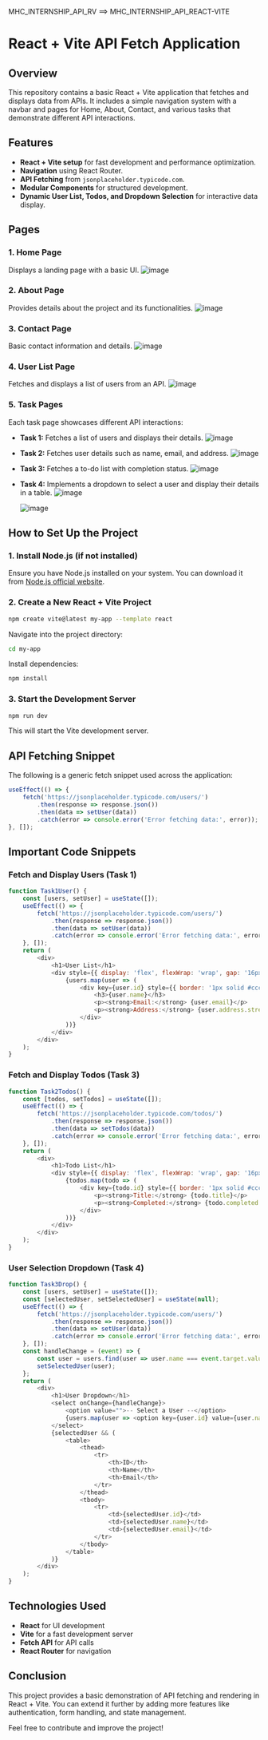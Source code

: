 MHC_INTERNSHIP_API_RV ==>  MHC_INTERNSHIP_API_REACT-VITE

# React + Vite API Fetch Application

## Overview

This repository contains a basic React + Vite application that fetches and displays data from APIs. It includes a simple navigation system with a navbar and pages for Home, About, Contact, and various tasks that demonstrate different API interactions.

## Features

- **React + Vite setup** for fast development and performance optimization.
- **Navigation** using React Router.
- **API Fetching** from `jsonplaceholder.typicode.com`.
- **Modular Components** for structured development.
- **Dynamic User List, Todos, and Dropdown Selection** for interactive data display.

## Pages

### 1. Home Page

Displays a landing page with a basic UI.
![image](https://github.com/user-attachments/assets/b9c591de-3e79-426b-8769-0140894e7eeb)

### 2. About Page

Provides details about the project and its functionalities.
![image](https://github.com/user-attachments/assets/11177c7f-0ff7-4f01-aad4-8ee1e4fcc8e4)

### 3. Contact Page

Basic contact information and details.
![image](https://github.com/user-attachments/assets/cc046307-30c6-4db2-90b0-5bdfefa8fe2b)

### 4. User List Page

Fetches and displays a list of users from an API.
![image](https://github.com/user-attachments/assets/3959bcee-2717-4753-a839-c8cf7605de1b)

### 5. Task Pages

Each task page showcases different API interactions:

- **Task 1:** Fetches a list of users and displays their details.
  ![image](https://github.com/user-attachments/assets/3959bcee-2717-4753-a839-c8cf7605de1b)
  
- **Task 2:** Fetches user details such as name, email, and address.
  ![image](https://github.com/user-attachments/assets/6dd501dc-0da3-4033-b6b9-cee511adce9e)
  
- **Task 3:** Fetches a to-do list with completion status.
  ![image](https://github.com/user-attachments/assets/c4c222fd-b109-4e3f-b8ed-b1449e9100b3)
  
- **Task 4:** Implements a dropdown to select a user and display their details in a table.
  ![image](https://github.com/user-attachments/assets/6facca81-965b-4883-8675-17b20c8ce707)

  ![image](https://github.com/user-attachments/assets/72eee512-2540-49b8-93be-8c4ea87ff1f4)

## How to Set Up the Project

### 1. Install Node.js (if not installed)

Ensure you have Node.js installed on your system. You can download it from [Node.js official website](https://nodejs.org/).

### 2. Create a New React + Vite Project

```sh
npm create vite@latest my-app --template react
```

Navigate into the project directory:

```sh
cd my-app
```

Install dependencies:

```sh
npm install
```

### 3. Start the Development Server

```sh
npm run dev
```

This will start the Vite development server.

## API Fetching Snippet

The following is a generic fetch snippet used across the application:

```js
useEffect(() => {
    fetch('https://jsonplaceholder.typicode.com/users/')
        .then(response => response.json())
        .then(data => setUser(data))
        .catch(error => console.error('Error fetching data:', error));
}, []);
```

## Important Code Snippets

### Fetch and Display Users (Task 1)

```js
function Task1User() {
    const [users, setUser] = useState([]);
    useEffect(() => {
        fetch('https://jsonplaceholder.typicode.com/users/')
            .then(response => response.json())
            .then(data => setUser(data))
            .catch(error => console.error('Error fetching data:', error));
    }, []);
    return (
        <div>
            <h1>User List</h1>
            <div style={{ display: 'flex', flexWrap: 'wrap', gap: '16px' }}>
                {users.map(user => (
                    <div key={user.id} style={{ border: '1px solid #ccc', padding: '16px', width: '300px' }}>
                        <h3>{user.name}</h3>
                        <p><strong>Email:</strong> {user.email}</p>
                        <p><strong>Address:</strong> {user.address.street}</p>
                    </div>
                ))}
            </div>
        </div>
    );
}
```

### Fetch and Display Todos (Task 3)

```js
function Task2Todos() {
    const [todos, setTodos] = useState([]);
    useEffect(() => {
        fetch('https://jsonplaceholder.typicode.com/todos/')
            .then(response => response.json())
            .then(data => setTodos(data))
            .catch(error => console.error('Error fetching data:', error));
    }, []);
    return (
        <div>
            <h1>Todo List</h1>
            <div style={{ display: 'flex', flexWrap: 'wrap', gap: '16px' }}>
                {todos.map(todo => (
                    <div key={todo.id} style={{ border: '1px solid #ccc', padding: '16px', width: '300px' }}>
                        <p><strong>Title:</strong> {todo.title}</p>
                        <p><strong>Completed:</strong> {todo.completed ? 'True' : 'False'}</p>
                    </div>
                ))}
            </div>
        </div>
    );
}
```

### User Selection Dropdown (Task 4)

```js
function Task3Drop() {
    const [users, setUser] = useState([]);
    const [selectedUser, setSelectedUser] = useState(null);
    useEffect(() => {
        fetch('https://jsonplaceholder.typicode.com/users/')
            .then(response => response.json())
            .then(data => setUser(data))
            .catch(error => console.error('Error fetching data:', error));
    }, []);
    const handleChange = (event) => {
        const user = users.find(user => user.name === event.target.value);
        setSelectedUser(user);
    };
    return (
        <div>
            <h1>User Dropdown</h1>
            <select onChange={handleChange}>
                <option value="">-- Select a User --</option>
                {users.map(user => <option key={user.id} value={user.name}>{user.name}</option>)}
            </select>
            {selectedUser && (
                <table>
                    <thead>
                        <tr>
                            <th>ID</th>
                            <th>Name</th>
                            <th>Email</th>
                        </tr>
                    </thead>
                    <tbody>
                        <tr>
                            <td>{selectedUser.id}</td>
                            <td>{selectedUser.name}</td>
                            <td>{selectedUser.email}</td>
                        </tr>
                    </tbody>
                </table>
            )}
        </div>
    );
}
```

## Technologies Used

- **React** for UI development
- **Vite** for a fast development server
- **Fetch API** for API calls
- **React Router** for navigation

## Conclusion

This project provides a basic demonstration of API fetching and rendering in React + Vite. You can extend it further by adding more features like authentication, form handling, and state management.

Feel free to contribute and improve the project!



